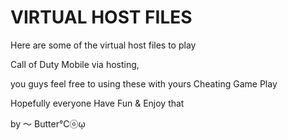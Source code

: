 <!DOCTYPE html>
<html>
<head>
<meta charset="utf-8">
</head>
<body>
<h1> VIRTUAL HOST FILES </h1>
<p>		 </p>
<p>Here are some of the virtual host files to play</p>
<p>		 </p>
<p>Call of Duty Mobile via hosting, </p>
<p>		 </p>
<p>you guys feel free to using these with yours Cheating Game Play</p>
<p>		 </p>
<p>Hopefully everyone Have Fun & Enjoy that</p>
<p>		 </p>
<p>	by ～ Butter℃ⓞῳ   </p>

</body>
</html>
